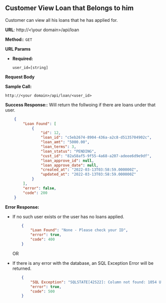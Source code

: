 **Customer View Loan that Belongs to him**
----
  Customer can view all his loans that he has applied for. <br>

 **URL**: http://<\your domain>/api/loan

**Method:**:  `GET`
  
**URL Params**

*  **Required:**
 
   `user_id=[string]`

**Request Body**

**Sample Call:**

  `http://<your domain>/api/loan/<user_id>`

**Success Response:**: Will return the follwoing if there are loans under that user.
```json
    {
        "Loan Found": [
            {
                "id": 12,
                "loan_id": "c5eb2674-8904-436a-a2c8-d5135704902c",
                "loan_amt": "5000.00",
                "loan_terms": 3,
                "loan_status": "PENDING",
                "cust_id": "82a58af5-9f55-4a68-a207-adeee6d9e9df",
                "loan_approve_id": null,
                "loan_approve_date": null,
                "created_at": "2022-03-13T03:58:59.000000Z",
                "updated_at": "2022-03-13T03:58:59.000000Z"
            }
        ],
        "error": false,
        "code": 200
    }
```
 
**Error Response:**

* If no such user exists or the user has no loans applied.

    ```json
        {
            "Loan Found": "None - Please check your ID",
            "error": true,
            "code": 400
        }
    ```
    OR

* If there is any error with the database, an SQL Exception Error will be returned.

    ```json
        {
            "SQL Exception": "SQLSTATE[42S22]: Column not found: 1054 Unknown column 'loan_' in 'field list' (SQL: insert into `loans` (`loan_`, `loan_terms`, `loan_status`, `cust_id`, `loan_id`, `updated_at`, `created_at`) values (5000, 3, PENDING, 8d68e317-d1fb-41ea-8007-a59cbcf0e25f, 105856bc-3d19-4bb7-9808-dccb5fa1f19c, 2022-03-13 02:56:53, 2022-03-13 02:56:53))",
            "error": true,
            "code": 500
        }
    ```

